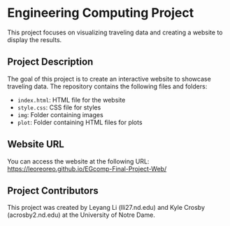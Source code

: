 # Engineering Computing Project

This project focuses on visualizing traveling data and creating a website to display the results. 

## Project Description

The goal of this project is to create an interactive website to showcase traveling data. The repository contains the following files and folders:

- `index.html`: HTML file for the website
- `style.css`: CSS file for styles
- `img`: Folder containing images
- `plot`: Folder containing HTML files for plots

## Website URL

You can access the website at the following URL: https://leoreoreo.github.io/EGcomp-Final-Project-Web/

## Project Contributors

This project was created by Leyang Li (lli27.nd.edu) and Kyle Crosby (acrosby2.nd.edu) at the University of Notre Dame. 
